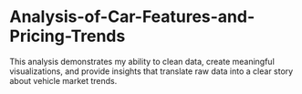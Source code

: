 # Analysis-of-Car-Features-and-Pricing-Trends
This analysis demonstrates my ability to clean data, create meaningful visualizations, and provide insights that translate raw data into a clear story about vehicle market trends.
